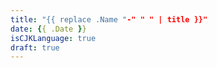 ```yaml
---
title: "{{ replace .Name "-" " " | title }}"
date: {{ .Date }}
isCJKLanguage: true
draft: true 
---
```


